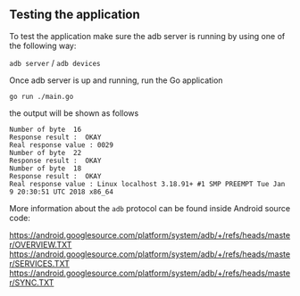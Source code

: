 ## Testing the application

To test the application make sure the adb server is running by using one of the following way:

`adb server` / `adb devices`

Once adb server is up and running, run the Go application 

`go run ./main.go`

the output will be shown as follows

```
Number of byte  16
Response result :  OKAY
Real response value : 0029
Number of byte  22
Response result :  OKAY
Number of byte  18
Response result :  OKAY
Real response value : Linux localhost 3.18.91+ #1 SMP PREEMPT Tue Jan 9 20:30:51 UTC 2018 x86_64
```

More information about the `adb` protocol can be found inside Android source code:

https://android.googlesource.com/platform/system/adb/+/refs/heads/master/OVERVIEW.TXT
https://android.googlesource.com/platform/system/adb/+/refs/heads/master/SERVICES.TXT
https://android.googlesource.com/platform/system/adb/+/refs/heads/master/SYNC.TXT